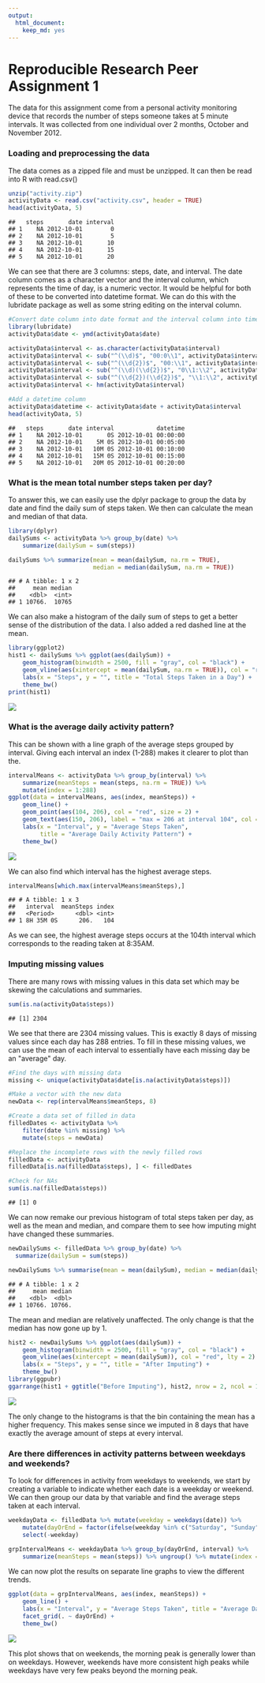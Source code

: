```yaml
---
output:
  html_document:
    keep_md: yes
---
```

Reproducible Research Peer Assignment 1
========================================

The data for this assignment come from a personal activity monitoring device
that records the number of steps someone takes at 5 minute intervals. It was 
collected from one individual over 2 months, October and November 2012.

### Loading and preprocessing the data

The data comes as a zipped file and must be unzipped. It can then be read into R
with read.csv()


```r
unzip("activity.zip")
activityData <- read.csv("activity.csv", header = TRUE)
head(activityData, 5)
```

```
##   steps       date interval
## 1    NA 2012-10-01        0
## 2    NA 2012-10-01        5
## 3    NA 2012-10-01       10
## 4    NA 2012-10-01       15
## 5    NA 2012-10-01       20
```

We can see that there are 3 columns: steps, date, and interval. The date column 
comes as a character vector and the interval column, which represents the time
of day, is a numeric vector. It would be helpful for both of these to be
converted into datetime format. We can do this with the lubridate package as
well as some string editing on the interval column.


```r
#Convert date column into date format and the interval column into time format
library(lubridate)
activityData$date <- ymd(activityData$date)

activityData$interval <- as.character(activityData$interval)
activityData$interval <- sub("^(\\d)$", "00:0\\1", activityData$interval)
activityData$interval <- sub("^(\\d{2})$", "00:\\1", activityData$interval)
activityData$interval <- sub("^(\\d)(\\d{2})$", "0\\1:\\2", activityData$interval)
activityData$interval <- sub("^(\\d{2})(\\d{2})$", "\\1:\\2", activityData$interval)
activityData$interval <- hm(activityData$interval)

#Add a datetime column
activityData$datetime <- activityData$date + activityData$interval
head(activityData, 5)
```

```
##   steps       date interval            datetime
## 1    NA 2012-10-01       0S 2012-10-01 00:00:00
## 2    NA 2012-10-01    5M 0S 2012-10-01 00:05:00
## 3    NA 2012-10-01   10M 0S 2012-10-01 00:10:00
## 4    NA 2012-10-01   15M 0S 2012-10-01 00:15:00
## 5    NA 2012-10-01   20M 0S 2012-10-01 00:20:00
```

### What is the mean total number steps taken per day?

To answer this, we can easily use the dplyr package to group the data by date and
find the daily sum of steps taken. We then can calculate the mean and median of that
data.


```r
library(dplyr)
dailySums <- activityData %>% group_by(date) %>%
    summarize(dailySum = sum(steps))

dailySums %>% summarize(mean = mean(dailySum, na.rm = TRUE),
                        median = median(dailySum, na.rm = TRUE))
```

```
## # A tibble: 1 x 2
##     mean median
##    <dbl>  <int>
## 1 10766.  10765
```

We can also make a histogram of the daily sum of steps to get a better sense of 
the distribution of the data. I also added a red dashed line at the mean.


```r
library(ggplot2)
hist1 <- dailySums %>% ggplot(aes(dailySum)) +
    geom_histogram(binwidth = 2500, fill = "gray", col = "black") +
    geom_vline(aes(xintercept = mean(dailySum, na.rm = TRUE)), col = "red", lty = 2) +
    labs(x = "Steps", y = "", title = "Total Steps Taken in a Day") +
    theme_bw()
print(hist1)
```

![](PA1_template_files/figure-html/hist1-1.png)<!-- -->

### What is the average daily activity pattern?

This can be shown with a line graph of the average steps grouped by interval. Giving
each interval an index (1-288) makes it clearer to plot than the. 


```r
intervalMeans <- activityData %>% group_by(interval) %>%
    summarize(meanSteps = mean(steps, na.rm = TRUE)) %>%
    mutate(index = 1:288)
ggplot(data = intervalMeans, aes(index, meanSteps)) +
    geom_line() +
    geom_point(aes(104, 206), col = "red", size = 2) +
    geom_text(aes(150, 206), label = "max = 206 at interval 104", col = "black") +
    labs(x = "Interval", y = "Average Steps Taken",
         title = "Average Daily Activity Pattern") +
    theme_bw()
```

![](PA1_template_files/figure-html/line1-1.png)<!-- -->

We can also find which interval has the highest average steps.


```r
intervalMeans[which.max(intervalMeans$meanSteps),]
```

```
## # A tibble: 1 x 3
##   interval  meanSteps index
##   <Period>      <dbl> <int>
## 1 8H 35M 0S      206.   104
```

As we can see, the highest average steps occurs at the 104th interval which corresponds
to the reading taken at 8:35AM.

### Imputing missing values

There are many rows with missing values in this data set which may be skewing the 
calculations and summaries.


```r
sum(is.na(activityData$steps))
```

```
## [1] 2304
```

We see that there are 2304 missing values. This is exactly 8 days of missing values
since each day has 288 entries. To fill in these missing values, we can use the
mean of each interval to essentially have each missing day be an "average" day.


```r
#Find the days with missing data
missing <- unique(activityData$date[is.na(activityData$steps)])

#Make a vector with the new data
newData <- rep(intervalMeans$meanSteps, 8)

#Create a data set of filled in data
filledDates <- activityData %>%
    filter(date %in% missing) %>%
    mutate(steps = newData)

#Replace the incomplete rows with the newly filled rows
filledData <- activityData
filledData[is.na(filledData$steps), ] <- filledDates

#Check for NAs
sum(is.na(filledData$steps))
```

```
## [1] 0
```

We can now remake our previous histogram of total steps taken per day, as well as 
the mean and median, and compare them to see how imputing might have changed these
summaries.


```r
newDailySums <- filledData %>% group_by(date) %>%
  summarize(dailySum = sum(steps))

newDailySums %>% summarise(mean = mean(dailySum), median = median(dailySum))
```

```
## # A tibble: 1 x 2
##     mean median
##    <dbl>  <dbl>
## 1 10766. 10766.
```

The mean and median are relatively unaffected. The only change is that the median
has now gone up by 1.


```r
hist2 <- newDailySums %>% ggplot(aes(dailySum)) +
    geom_histogram(binwidth = 2500, fill = "gray", col = "black") +
    geom_vline(aes(xintercept = mean(dailySum)), col = "red", lty = 2) +
    labs(x = "Steps", y = "", title = "After Imputing") +
    theme_bw()
library(ggpubr)
ggarrange(hist1 + ggtitle("Before Imputing"), hist2, nrow = 2, ncol = 1)
```

![](PA1_template_files/figure-html/hist2-1.png)<!-- -->

The only change to the histograms is that the bin containing the mean has a
higher frequency. This makes sense since we imputed in 8 days that have exactly
the average amount of steps at every interval.

### Are there differences in activity patterns between weekdays and weekends?

To look for differences in activity from weekdays to weekends, we start by creating
a variable to indicate whether each date is a weekday or weekend. We can then group
our data by that variable and find the average steps taken at each interval.


```r
weekdayData <- filledData %>% mutate(weekday = weekdays(date)) %>%
    mutate(dayOrEnd = factor(ifelse(weekday %in% c("Saturday", "Sunday"), "weekend", "weekday"))) %>%
    select(-weekday)

grpIntervalMeans <- weekdayData %>% group_by(dayOrEnd, interval) %>%
    summarize(meanSteps = mean(steps)) %>% ungroup() %>% mutate(index = rep(1:288, 2))
```

We can now plot the results on separate line graphs to view the different trends.


```r
ggplot(data = grpIntervalMeans, aes(index, meanSteps)) +
    geom_line() +
    labs(x = "Interval", y = "Average Steps Taken", title = "Average Daily Activity Patterns") +
    facet_grid(. ~ dayOrEnd) +
    theme_bw()
```

![](PA1_template_files/figure-html/line2-1.png)<!-- -->

This plot shows that on weekends, the morning peak is generally lower than on weekdays.
However, weekends have more consistent high peaks while weekdays have very few
peaks beyond the morning peak.
